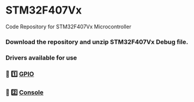 # STM32F407Vx
Code Repository for STM32F407Vx Microcontroller

### Download the repository and unzip STM32F407Vx Debug file. 

### Drivers available for use

### 🔗 1️⃣ [GPIO](https://github.com/embeddedalpha/STM32F407Vx/tree/main/Inc/GPIO)
### 🔗 2️⃣ [Console](https://github.com/embeddedalpha/STM32F407Vx/tree/main/Inc/Console)

